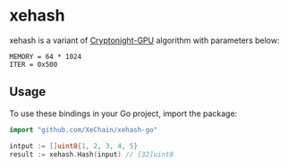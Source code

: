 # xehash

xehash is a variant of [Cryptonight-GPU](https://ryo-currency.com/cn-gpu/) algorithm with parameters below:

```
MEMORY = 64 * 1024
ITER = 0x500
```

## Usage

To use these bindings in your Go project, import the package:

```go
import "github.com/XeChain/xehash-go"

intput := []uint8{1, 2, 3, 4, 5}
result := xehash.Hash(input) // [32]uint8
```
